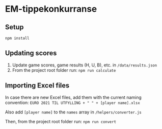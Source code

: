 # EM-tippekonkurranse

## Setup

`npm install`

## Updating scores

1. Update game scores, game results (H, U, B), etc. in `/data/results.json`
2. From the project root folder run: `npm run calculate`

## Importing Excel files

In case there are new Excel files, add them with the current naming convention: `EURO 2021 TIL UTFYLLING + " " + [player name].xlsx`

Also add `[player name]` to the `names` array in `/helpers/converter.js`

Then, from the project root folder run: `npm run convert`
